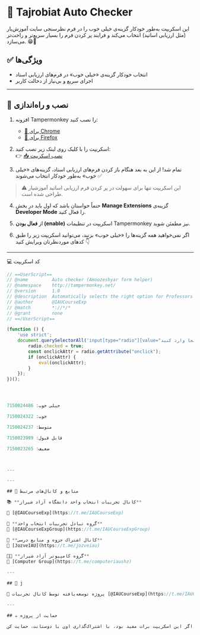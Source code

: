 # 🧠 Tajrobiat Auto Checker

این اسکریپت به‌طور خودکار گزینه‌ی خیلی خوب را در فرم‌ نظرسنجی سایت آموزش‌یار (مثل ارزیابی اساتید) انتخاب می‌کند و فرایند پر کردن فرم را بسیار سریع‌تر و راحت‌تر می‌سازد. 😁👊

## ✅ ویژگی‌ها

- انتخاب خودکار گزینه‌ی «خیلی خوب» در فرم‌های ارزیابی استاد  
- اجرای سریع و بی‌نیاز از دخالت کاربر  

---

## 🔧 نصب و راه‌اندازی

1. افزونه Tampermonkey را نصب کنید:
   - [🔗 برای Chrome](https://chrome.google.com/webstore/detail/dhdgffkkebhmkfjojejmpbldmpobfkfo)
   - [🔗 برای Firefox](https://addons.mozilla.org/en-US/firefox/addon/tampermonkey/)

2. اسکریپت را با کلیک روی لینک زیر نصب کنید:  
   👉 [📥 نصب اسکریپت](https://raw.githubusercontent.com/IAUCourseExp/Tajrobiat-auto-checker/main/Tajrobiat-auto-checker.user.js)

3. تمام شد! از این به بعد هنگام باز کردن فرم‌های ارزیابی استاد، گزینه‌های «خیلی خوب» به‌طور خودکار انتخاب می‌شوند ✅

> ⚠️ این اسکریپت تنها برای سهولت در پر کردن فرم‌ ارزیابی اساتید آموزشیار طراحی شده است.

4. حتماً حواستان باشد که اول باید در بخش **Manage Extensions** گزینه‌ی **Developer Mode** را فعال کنید.

5. از **فعال بودن (enable)** اسکریپت در تنظیمات Tampermonkey نیز مطمئن شوید.

6. اگر نمی‌خواهید همه گزینه‌ها را «خیلی خوب» بزنید، می‌توانید اسکریپت زیر را طبق کدهای موردنظرتان ویرایش کنید 👇

---

💻 کد اسکریپت

```js
// ==UserScript==
// @name         Auto checker (Amoozeshyar form helper)
// @namespace    http://tampermonkey.net/
// @version      1.0
// @description  Automatically selects the right option for Professors survey forms
// @author       @IAUCourseExp
// @match        *://*/*
// @grant        none
// ==/UserScript==

(function () {
    'use strict';
    document.querySelectorAll('input[type="radio"][value="کد را اینجا وارد کنید"]').forEach(radio => {
        radio.checked = true;
        const onclickAttr = radio.getAttribute("onclick");
        if (onclickAttr) {
            eval(onclickAttr);
        }
    });
})();




خیلی خوب: 7150024486

خوب: 7150024322

متوسط: 7150024237

قابل قبول: 7150023989

ضعیف: 7150023265



---

---

## 📢 منابع و کانال‌های مرتبط

📚 **کانال تجربیات انتخاب واحد دانشگاه آزاد شیراز**  

🔗 [@IAUCourseExp](https://t.me/IAUCourseExp)

👥 **گروه تبادل تجربیات انتخاب واحد**  
💬 [@IAUCourseExpGroup](https://t.me/IAUCourseExpGroup)

📘 **کانال اشتراک جزوه و منابع درسی**  
🔗 [JozveIAU](https://t.me/jozveiau)

👨‍🏫 **گروه کامپیوتر آزاد شیراز**  
💬 [Computer Group](https://t.me/computeriaushz)

---

## 🤖 j

📌 پروژه توسعه‌یافته توسط کانال تجربیات [@IAUCourseExp](https://t.me/IAUCourseExp)

---

## ☕ حمایت از پروژه

اگر این اسکریپت برات مفید بود، با اشتراک‌گذاری اون با دوستانت، حمایت کن 💙

